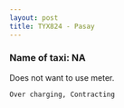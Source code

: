 ```yaml
---
layout: post
title: TYX824 - Pasay
---
```


### Name of taxi: NA

Does not want to use meter.

```Over charging, Contracting```
